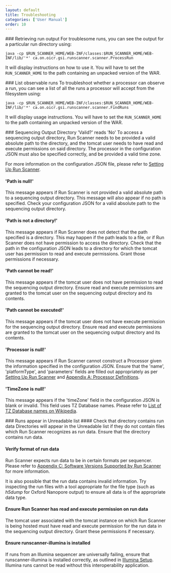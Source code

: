 ```yaml
---
layout: default
title: Troubleshooting
categories: ['User Manual']
order: 10
---
```

<a id="ProcessRun" />
### Retrieving run output
For troublesome runs, you can see the output for a particular run directory using:

    java -cp $RUN_SCANNER_HOME/WEB-INF/classes:$RUN_SCANNER_HOME/WEB-INF/lib/'*' ca.on.oicr.gsi.runscanner.scanner.ProcessRun

It will display instructions on how to use it. You will have to set the `RUN_SCANNER_HOME` to the path containing an unpacked version of the WAR.

<a id="FindRuns" />
### List observable runs
To troubleshoot whether a processor can observe a run, you can see a list of all the runs a processor will accept from the filesystem using:

    java -cp $RUN_SCANNER_HOME/WEB-INF/classes:$RUN_SCANNER_HOME/WEB-INF/lib/'*' ca.on.oicr.gsi.runscanner.scanner.FindRuns
    
It will display usage instructions. You will have to set the `RUN_SCANNER_HOME` to the path containing an unpacked version of the WAR.

<a id="SequencerInvalid" />
### Sequencing Output Directory 'Valid?' reads 'No'
To access a sequencing output directory, Run Scanner needs to be provided a valid absolute path to the directory, and the tomcat user needs to have read and execute permissions on said directory. The processor in the configuration JSON must also be specified correctly, and be provided a valid time zone.

For more information on the configuration JSON file, please refer to <a href="installation.html#setup">Setting Up Run Scanner</a>.

<!-- TODO: This messages really could be more user-friendly -->
#### 'Path is null!'
This message appears if Run Scanner is not provided a valid absolute path to a sequencing output directory. This message will also appear if no path is specified. Check your configuration JSON for a valid absolute path to the sequencing output directory.

#### 'Path is not a directory!'
This message appears if Run Scanner does not detect that the path specified is a directory. This may happen if the path leads to a file, or if Run Scanner does not have permission to access the directory. Check that the path in the configuration JSON leads to a directory for which the tomcat user has permission to read and execute permissions. Grant those permissions if necessary.

#### 'Path cannot be read!'
This message appears if the tomcat user does not have permission to read the sequencing output directory. Ensure read and execute permissions are granted to the tomcat user on the sequencing output directory and its contents.

#### 'Path cannot be executed!'
This message appears if the tomcat user does not have execute permission for the sequencing output directory. Ensure read and execute permissions are granted to the tomcat user on the sequencing output directory and its contents.

#### 'Processor is null!'
This message appears if Run Scanner cannot construct a Processor given the information specified in the configuration JSON. Ensure that the 'name', 'platformType', and 'parameters' fields are filled out appropriately as per <a href="installation.html#setup">Setting Up Run Scanner</a> and <a href="appendices.html#A">Appendix A: Processor Definitions</a>.

#### 'TimeZone is null!'
This message appears if the 'timeZone' field in the configuration JSON is blank or invalid. This field uses TZ Database names. Please refer to <a href="https://en.wikipedia.org/wiki/List_of_tz_database_time_zones#List">List of TZ Database names on Wikipedia</a>.

<a id="Unreadable" />
### Runs appear in Unreadable list
#### Check that directory contains run data
Directories will appear in the Unreadable list if they do not contain files which Run Scanner recognizes as run data. <!-- Vague --> Ensure that the directory contains run data.

#### Verify format of run data
Run Scanner expects run data to be in certain formats per sequencer. Please refer to <a href="appendices.html#C">Appendix C: Software Versions Supported by Run Scanner</a> for more information.

It is also possible that the run data contains invalid information. Try inspecting the run files with a tool appropriate for the file type (such as _h5dump_ for Oxford Nanopore output) to ensure all data is of the appropriate data type.

#### Ensure Run Scanner has read and execute permission on run data
The tomcat user associated with the tomcat instance on which Run Scanner is being hosted must have read and execute permission for the run data in the sequencing output directory. Grant these permissions if necessary.

#### Ensure runscanner-illumina is installed
If runs from an Illumina sequencer are universally failing, ensure that runscanner-illumina is installed correctly, as outlined in <a href="illuminasetup.html">Illumina Setup</a>. Illumina runs cannot be read without this interoperability application.

